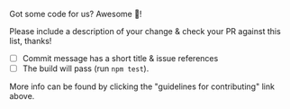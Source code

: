 Got some code for us? Awesome 🎊!

Please include a description of your change & check your PR against this list, thanks!
- [ ] Commit message has a short title & issue references
- [ ] The build will pass (run `npm test`).

More info can be found by clicking the "guidelines for contributing" link above.
